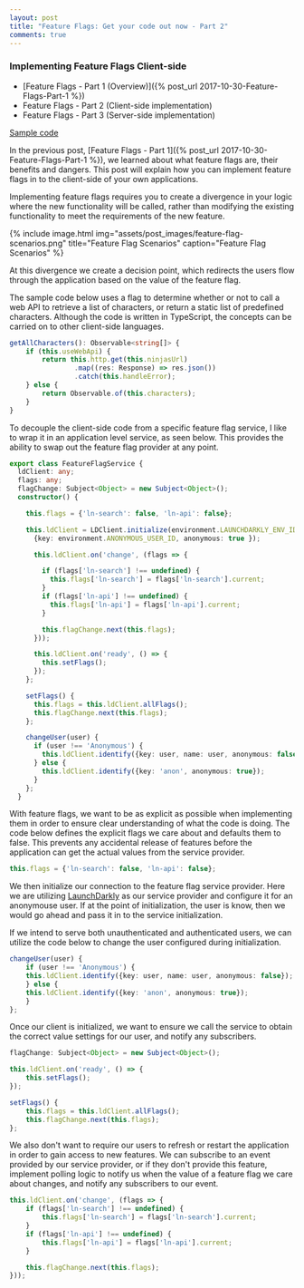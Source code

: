 ```yaml
---
layout: post
title: "Feature Flags: Get your code out now - Part 2"
comments: true
---
```


### Implementing Feature Flags Client-side

* [Feature Flags - Part 1 (Overview)]({% post_url 2017-10-30-Feature-Flags-Part-1 %})
* Feature Flags - Part 2 (Client-side implementation)
* Feature Flags - Part 3 (Server-side implementation)

[Sample code](https://github.com/OnyxPrime/FeatureFlagsDemo)

In the previous post, [Feature Flags - Part 1]({% post_url 2017-10-30-Feature-Flags-Part-1 %}), we learned about what feature flags are, their benefits and dangers. This post will explain how you can implement feature flags in to the client-side of your own applications.

Implementing feature flags requires you to create a divergence in your logic where the new functionality will be called, rather than modifying the existing functionality to meet the requirements of the new feature.

{% include image.html
            img="assets/post_images/feature-flag-scenarios.png"
            title="Feature Flag Scenarios"
            caption="Feature Flag Scenarios" %}


At this divergence we create a decision point, which redirects the users flow through the application based on the value of the feature flag. 

The sample code below uses a flag to determine whether or not to call a web API to retrieve a list of characters, or return a static list of predefined characters. Although the code is written in TypeScript, the concepts can be carried on to other client-side languages.

```typescript
getAllCharacters(): Observable<string[]> {
    if (this.useWebApi) {
        return this.http.get(this.ninjasUrl)
                .map((res: Response) => res.json())
                .catch(this.handleError);
    } else {
        return Observable.of(this.characters);
    }
}
```

To decouple the client-side code from a specific feature flag service, I like to wrap it in an application level service, as seen below. This provides the ability to swap out the feature flag provider at any point.

```typescript
export class FeatureFlagService {
  ldClient: any;
  flags: any;
  flagChange: Subject<Object> = new Subject<Object>();
  constructor() {

    this.flags = {'ln-search': false, 'ln-api': false};

    this.ldClient = LDClient.initialize(environment.LAUNCHDARKLY_ENV_ID,
      {key: environment.ANONYMOUS_USER_ID, anonymous: true });

      this.ldClient.on('change', (flags => {

        if (flags['ln-search'] !== undefined) {
          this.flags['ln-search'] = flags['ln-search'].current;
        }
        if (flags['ln-api'] !== undefined) {
          this.flags['ln-api'] = flags['ln-api'].current;
        }

        this.flagChange.next(this.flags);
      }));

      this.ldClient.on('ready', () => {
        this.setFlags();
      });
    };

    setFlags() {
      this.flags = this.ldClient.allFlags();
      this.flagChange.next(this.flags);
    };

    changeUser(user) {
      if (user !== 'Anonymous') {
        this.ldClient.identify({key: user, name: user, anonymous: false});
      } else {
        this.ldClient.identify({key: 'anon', anonymous: true});
      }
    };
  }
```

With feature flags, we want to be as explicit as possible when implementing them in order to ensure clear understanding of what the code is doing. The code below defines the explicit flags we care about and defaults them to false. This prevents any accidental release of features before the application can get the actual values from the service provider.

```typescript
this.flags = {'ln-search': false, 'ln-api': false};
```

We then initialize our connection to the feature flag service provider. Here we are utilizing [LaunchDarkly](https://launchdarkly.com) as our service provider and configure it for an anonymouse user. If at the point of initialization, the user is know, then we would go ahead and pass it in to the service initialization.

If we intend to serve both unauthenticated and authenticated users, we can utilize the code below to change the user configured during initialization.

```typescript
changeUser(user) {
    if (user !== 'Anonymous') {
    this.ldClient.identify({key: user, name: user, anonymous: false});
    } else {
    this.ldClient.identify({key: 'anon', anonymous: true});
    }
};
```
Once our client is initialized, we want to ensure we call the service to obtain the correct value settings for our user, and notify any subscribers.

```typescript
flagChange: Subject<Object> = new Subject<Object>();

this.ldClient.on('ready', () => {
    this.setFlags();
});

setFlags() {
    this.flags = this.ldClient.allFlags();
    this.flagChange.next(this.flags);
};
```

We also don't want to require our users to refresh or restart the application in order to gain access to new features. We can subscribe to an event provided by our service provider, or if they don't provide this feature, implement polling logic to notify us when the value of a feature flag we care about changes, and notify any subscribers to our event.

```typescript
this.ldClient.on('change', (flags => {
    if (flags['ln-search'] !== undefined) {
        this.flags['ln-search'] = flags['ln-search'].current;
    }
    if (flags['ln-api'] !== undefined) {
        this.flags['ln-api'] = flags['ln-api'].current;
    }

    this.flagChange.next(this.flags);
}));
```

